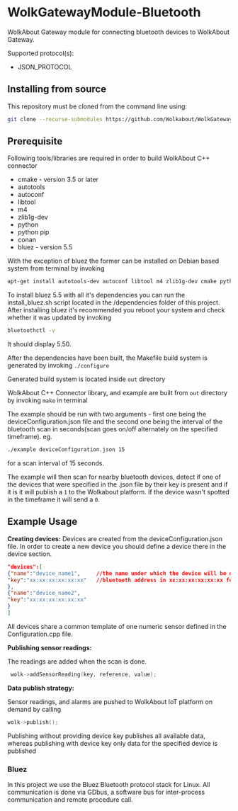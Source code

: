# WolkGatewayModule-Bluetooth
WolkAbout Gateway module for connecting bluetooth devices to WolkAbout Gateway.

Supported protocol(s):
* JSON_PROTOCOL

Installing from source
----------------------

This repository must be cloned from the command line using:
```sh
git clone --recurse-submodules https://github.com/Wolkabout/WolkGatewayModule-Bluetooth.git
```

Prerequisite
------
Following tools/libraries are required in order to build WolkAbout C++ connector

* cmake - version 3.5 or later
* autotools
* autoconf
* libtool
* m4
* zlib1g-dev
* python
* python pip
* conan
* bluez - version 5.5

With the exception of bluez the former can be installed on Debian based system from terminal by invoking

```sh
apt-get install autotools-dev autoconf libtool m4 zlib1g-dev cmake python python-pip && python -m pip install conan
```

To install bluez 5.5 with all it's dependencies you can run the install_bluez.sh script 
located in the /dependencies folder of this project.
After installing bluez it's recommended you reboot your system and check whether it was updated by invoking
```sh
bluetoothctl -v
```
It should display 5.50.

After the dependencies have been built, the Makefile build system is generated by invoking
`./configure`

Generated build system is located inside `out` directory


WolkAbout C++ Connector library, and example are built from `out` directory by invoking
`make` in terminal

The example should be run with two arguments - first one being the deviceConfiguration.json file and the second one
being the interval of the bluetooth scan in seconds(scan goes on/off alternately on the specified timeframe).
eg. 
```sh
./example deviceConfiguration.json 15
```
for a scan interval of 15 seconds.

The example will then scan for nearby bluetooth devices, detect if one of the devices that were specified in the .json file
by their key is present and if it is it will publish a `1` to the Wolkabout platform. If the device wasn't spotted in the timeframe
it will send a `0`. 

Example Usage
-------------

**Creating devices:**
Devices are created from the deviceConfiguration.json file. In order to create a new device you should define a device there in the device section.
```json
"devices":[
{"name":"device_name1",     //the name under which the device will be displayed on the platform
"key":"xx:xx:xx:xx:xx:xx"   //bluetooth address in xx:xx:xx:xx:xx:xx format. 
},
{"name":"device_name2",
"key":"xx:xx:xx:xx:xx:xx"
}
]
```
All devices share a common template of one numeric sensor defined in the Configuration.cpp file.

**Publishing sensor readings:**

The readings are added when the scan is done.
```cpp
 wolk->addSensorReading(key, reference, value);
```

**Data publish strategy:**

Sensor readings, and alarms are pushed to WolkAbout IoT platform on demand by calling
```cpp
wolk->publish();

```
Publishing without providing device key publishes all available data,
whereas publishing with device key only data for the specified device is published

### Bluez
In this project we use the Bluez Bluetooth protocol stack for Linux.
All communication is done via GDbus, a software bus for inter-process communication and remote procedure call.